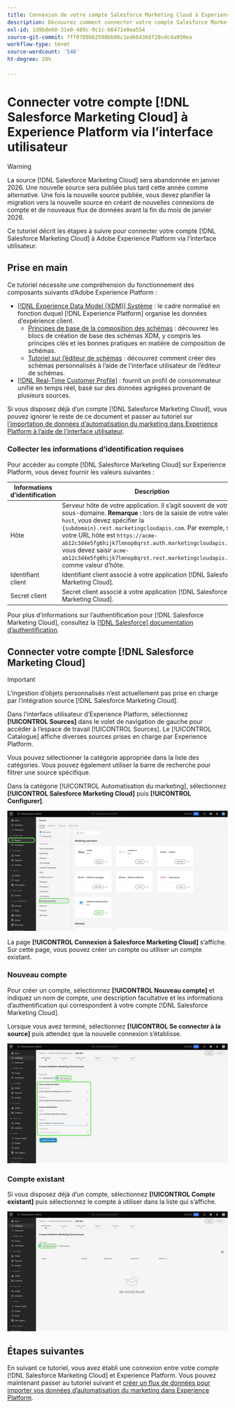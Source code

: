 ```yaml
---
title: Connexion de votre compte Salesforce Marketing Cloud à Experience Platform via l’interface utilisateur
description: Découvrez comment connecter votre compte Salesforce Marketing Cloud à Experience Platform via l’interface utilisateur.
exl-id: 1d9bde60-31e0-489c-9c1c-b6471e0ea554
source-git-commit: 7ff0709b62590bb80c1ed664368f28cdc4a950ea
workflow-type: tm+mt
source-wordcount: '548'
ht-degree: 20%

---
```


# Connecter votre compte [!DNL Salesforce Marketing Cloud] à Experience Platform via l’interface utilisateur

>[!WARNING]
>
>La source [!DNL Salesforce Marketing Cloud] sera abandonnée en janvier 2026. Une nouvelle source sera publiée plus tard cette année comme alternative. Une fois la nouvelle source publiée, vous devez planifier la migration vers la nouvelle source en créant de nouvelles connexions de compte et de nouveaux flux de données avant la fin du mois de janvier 2026.

Ce tutoriel décrit les étapes à suivre pour connecter votre compte [!DNL Salesforce Marketing Cloud] à Adobe Experience Platform via l’interface utilisateur.

## Prise en main

Ce tutoriel nécessite une compréhension du fonctionnement des composants suivants d’Adobe Experience Platform : 

* [[!DNL Experience Data Model (XDM)] Système](../../../../../xdm/home.md) : le cadre normalisé en fonction duquel [!DNL Experience Platform] organise les données d’expérience client.
   * [Principes de base de la composition des schémas](../../../../../xdm/schema/composition.md) : découvrez les blocs de création de base des schémas XDM, y compris les principes clés et les bonnes pratiques en matière de composition de schémas.
   * [Tutoriel sur l’éditeur de schémas](../../../../../xdm/tutorials/create-schema-ui.md) : découvrez comment créer des schémas personnalisés à l’aide de l’interface utilisateur de l’éditeur de schémas.
* [[!DNL Real-Time Customer Profile]](../../../../../profile/home.md) : fournit un profil de consommateur unifié en temps réel, basé sur des données agrégées provenant de plusieurs sources.

Si vous disposez déjà d’un compte [!DNL Salesforce Marketing Cloud], vous pouvez ignorer le reste de ce document et passer au tutoriel sur [l’importation de données d’automatisation du marketing dans Experience Platform à l’aide de l’interface utilisateur](../../dataflow/marketing-automation.md).

### Collecter les informations d’identification requises

Pour accéder au compte [!DNL Salesforce Marketing Cloud] sur Experience Platform, vous devez fournir les valeurs suivantes :

| Informations d’identification | Description |
| ---------- | ----------- |
| Hôte | Serveur hôte de votre application. Il s’agit souvent de votre sous-domaine. **Remarque :** lors de la saisie de votre valeur de `host`, vous devez spécifier la `{subdomain}.rest.marketingcloudapis.com`. Par exemple, si votre URL hôte est `https://acme-ab12c3d4e5fg6hijk7lmnop8qrst.auth.marketingcloudapis.com/`, vous devez saisir `acme-ab12c3d4e5fg6hijk7lmnop8qrst.rest.marketingcloudapis.com/` comme valeur d’hôte. |
| Identifiant client | Identifiant client associé à votre application [!DNL Salesforce Marketing Cloud]. |
| Secret client | Secret client associé à votre application [!DNL Salesforce Marketing Cloud]. |

Pour plus d’informations sur l’authentification pour [!DNL Salesforce Marketing Cloud], consultez la [[!DNL Salesforce] documentation d’authentification](https://developer.salesforce.com/docs/atlas.en-us.mc-apis.meta/mc-apis/authentication.htm).

## Connecter votre compte [!DNL Salesforce Marketing Cloud]

>[!IMPORTANT]
>
>L’ingestion d’objets personnalisés n’est actuellement pas prise en charge par l’intégration source [!DNL Salesforce Marketing Cloud].

Dans l’interface utilisateur d’Experience Platform, sélectionnez **[!UICONTROL Sources]** dans le volet de navigation de gauche pour accéder à l’espace de travail [!UICONTROL Sources]. Le [!UICONTROL Catalogue] affiche diverses sources prises en charge par Experience Platform.

Vous pouvez sélectionner la catégorie appropriée dans la liste des catégories. Vous pouvez également utiliser la barre de recherche pour filtrer une source spécifique.

Dans la catégorie [!UICONTROL Automatisation du marketing], sélectionnez **[!UICONTROL Salesforce Marketing Cloud]** puis **[!UICONTROL Configurer]**.

![Le catalogue des sources avec la source Salesforce Marketing Cloud sélectionnée.](../../../../images/tutorials/create/salesforce-marketing-cloud/catalog.png)

La page **[!UICONTROL Connexion à Salesforce Marketing Cloud]** s’affiche. Sur cette page, vous pouvez créer un compte ou utiliser un compte existant.

### Nouveau compte

Pour créer un compte, sélectionnez **[!UICONTROL Nouveau compte]** et indiquez un nom de compte, une description facultative et les informations d’authentification qui correspondent à votre compte [!DNL Salesforce Marketing Cloud].

Lorsque vous avez terminé, sélectionnez **[!UICONTROL Se connecter à la source]** puis attendez que la nouvelle connexion s’établisse.

![Nouvelle interface de compte dans laquelle vous pouvez authentifier un nouveau compte pour Salesforce Marketing Cloud.](../../../../images/tutorials/create/salesforce-marketing-cloud/new.png)

### Compte existant

Si vous disposez déjà d’un compte, sélectionnez **[!UICONTROL Compte existant]** puis sélectionnez le compte à utiliser dans la liste qui s’affiche.

![Interface du compte existant dans laquelle vous pouvez effectuer une sélection dans une liste de comptes Salesforce Marketing Cloud existants.](../../../../images/tutorials/create/salesforce-marketing-cloud/existing.png)

## Étapes suivantes

En suivant ce tutoriel, vous avez établi une connexion entre votre compte [!DNL Salesforce Marketing Cloud] et Experience Platform. Vous pouvez maintenant passer au tutoriel suivant et [créer un flux de données pour importer vos données d’automatisation du marketing dans Experience Platform](../../dataflow/marketing-automation.md).
